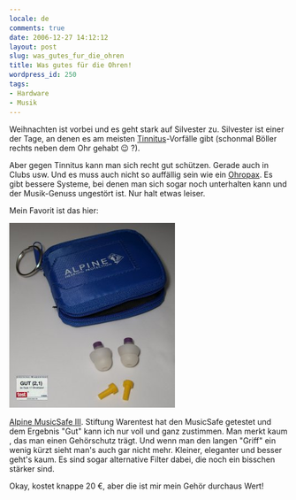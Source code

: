 ```yaml
---
locale: de
comments: true
date: 2006-12-27 14:12:12
layout: post
slug: was_gutes_fur_die_ohren
title: Was gutes für die Ohren!
wordpress_id: 250
tags:
- Hardware
- Musik
---
```


Weihnachten ist vorbei und es geht stark auf Silvester zu. Silvester ist einer
der Tage, an denen es am meisten
[Tinnitus](http://de.wikipedia.org/wiki/Tinnitus)-Vorfälle gibt (schonmal
Böller rechts neben dem Ohr gehabt :wink: ?). 

Aber gegen Tinnitus kann man sich recht gut schützen. Gerade auch in Clubs usw.
Und es muss auch nicht so auffällig sein wie ein
[Ohropax](http://de.wikipedia.org/wiki/Ohropax). Es gibt bessere Systeme, bei
denen man sich sogar noch unterhalten kann und der Musik-Genuss ungestört ist.
Nur halt etwas leiser.

Mein Favorit ist das hier:

[![](/images/2006-12-27-was_gutes_fur_die_ohren/ohren.jpg)](http://www.alpine.nl/universal_dui.htm#MusicSafe)

[Alpine MusicSafe III](http://www.alpine.nl/universal_dui.htm#MusicSafe).
Stiftung Warentest hat den MusicSafe getestet und dem Ergebnis "Gut" kann ich
nur voll und ganz zustimmen. Man merkt kaum , das man einen Gehörschutz trägt.
Und wenn man den langen "Griff" ein wenig kürzt sieht man's auch gar nicht
mehr. Kleiner, eleganter und besser geht's kaum. Es sind sogar alternative
Filter dabei, die noch ein bisschen stärker sind.

Okay, kostet knappe 20 €, aber die ist mir mein Gehör durchaus Wert!
